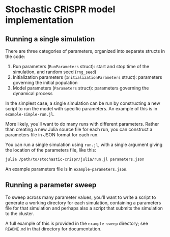 # Stochastic CRISPR model implementation

## Running a single simulation

There are three categories of parameters, organized into separate structs in the code:

1. Run parameters (`RunParameters` struct): start and stop time of the simulation, and random seed (`rng_seed`)
2. Initialization parameters (`InitializationParameters` struct): parameters governing the initial population
3. Model parameters (`Parameters` struct): parameters governing the dynamical process

In the simplest case, a single simulation can be run by constructing a new script to run the model with specific parameters.
An example of this is in `example-simple-run.jl`.

More likely, you'll want to do many runs with different parameters.
Rather than creating a new Julia source file for each run, you can construct a parameters file in JSON format for each run.

You can run a single simulation using `run.jl`, with a single argument giving the location of the parameters file, like this:

```sh
julia /path/to/stochastic-crispr/julia/run.jl parameters.json
```

An example parameters file is in `example-parameters.json`.

## Running a parameter sweep

To sweep across many parameter values, you'll want to write a script to generate a working directory for each simulation, containing a parameters file for that simulation and perhaps also a script that submits the simulation to the cluster.

A full example of this is provided in the `example-sweep` directory; see `README.md` in that directory for documentation.
